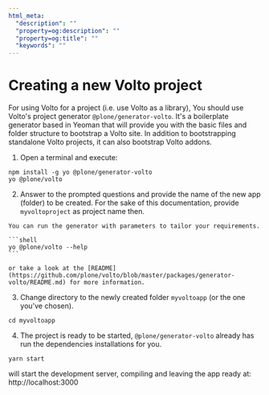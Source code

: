 ```yaml
---
html_meta:
  "description": ""
  "property=og:description": ""
  "property=og:title": ""
  "keywords": ""
---
```


# Creating a new Volto project

For using Volto for a project (i.e. use Volto as a library), You should use Volto's project generator `@plone/generator-volto`. It's a boilerplate generator based in Yeoman that will provide you with the basic files and folder structure to bootstrap a Volto site. In addition to bootstrapping standalone Volto projects, it can also bootstrap Volto addons.

1. Open a terminal and execute:

  ```shell
  npm install -g yo @plone/generator-volto
  yo @plone/volto
  ```

2. Answer to the prompted questions and provide the name of the new app (folder) to be created. For the sake of this documentation, provide `myvoltoproject` as project name then.

  ````{note}
  You can run the generator with parameters to tailor your requirements.

  ```shell
  yo @plone/volto --help
  ```

or take a look at the [README](https://github.com/plone/volto/blob/master/packages/generator-volto/README.md) for more information.
````

3. Change directory to the newly created folder `myvoltoapp` (or the one you've chosen).

  ```shell
  cd myvoltoapp
  ```

4. The project is ready to be started, `@plone/generator-volto` already has run the
   dependencies installations for you.

  ```shell
  yarn start
  ```

will start the development server, compiling and leaving the app ready at:
http://localhost:3000

